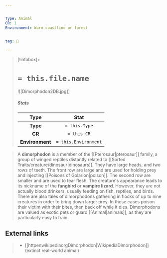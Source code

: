 ```yaml
---


Type: Animal
CR: 1
Environment: Warm coastline or forest


tag: 👹

---
```


> [!infobox]+
> #  `= this.file.name`
> ![[Dimorphodon2DB.jpg]]
> ##### Stats
> Type | Stat |
> :---:|:---:|
> **Type** | `= this.Type` |
> **CR** | `= this.CR` |
> **Environment** | `= this.Environment` |



> A **dimorphodon** is a member of the [[Pterosaur|pterosaur]] family, a group of winged reptiles distantly related to [[Sorted Traits/creature/dinosaur|dinosaurs]].
> They have large heads, and two rows of teeth. The front row are large and are used for holding prey and injecting [[Poisons of Golarion|poison]]. The second row are smaller and are used to tear flesh.
> The creature's appearance leads to its nickname of the **fangbird** or **vampire lizard**. However, they are not actually blood drinkers, usually feeding on fish, reptiles, and birds. There are also tales of dimorphodons gathering in flocks of up to nine creatures in order to bring down larger prey. In those cases poison their victim with their bites, then back off while it dies.
> Dimorphodons are valued as exotic pets or guard [[Animal|animals]], as they are particularly easy to train.


## External links

> - [[httpenwikipediaorgDimorphodon|WikipediaDimorphodon]] (extinct real-world animal)







